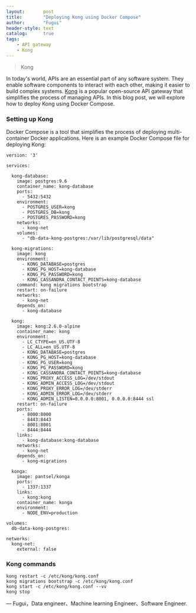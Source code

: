 ```yaml
---
layout:       post
title:        "Deploying Kong using Docker Compose"
author:       "Fugui"
header-style: text
catalog:      true
tags:
    - API gateway
    - Kong
---
```


> Kong

In today's world, APIs are an essential part of any software system. They enable software components to interact with each other, making it easier to build complex systems. [Kong](https://github.com/Kong/kong) is a popular open-source API gateway that simplifies the process of managing APIs. In this blog post, we will explore how to deploy Kong using Docker Compose.

### Setting up Kong

Docker Compose is a tool that simplifies the process of deploying multi-container Docker applications. Here is an example Docker Compose file for deploying Kong:

```shell
version: '3'

services:

  kong-database:
    image: postgres:9.6
    container_name: kong-database
    ports:
      - 5432:5432
    environment:
      - POSTGRES_USER=kong
      - POSTGRES_DB=kong
      - POSTGRES_PASSWORD=kong
    networks:
      - kong-net
    volumes:
      - "db-data-kong-postgres:/var/lib/postgresql/data"

  kong-migrations:
    image: kong
    environment:
      - KONG_DATABASE=postgres
      - KONG_PG_HOST=kong-database
      - KONG_PG_PASSWORD=kong
      - KONG_CASSANDRA_CONTACT_POINTS=kong-database
    command: kong migrations bootstrap
    restart: on-failure
    networks:
      - kong-net
    depends_on:
      - kong-database

  kong:
    image: kong:2.6.0-alpine
    container_name: kong
    environment:
      - LC_CTYPE=en_US.UTF-8
      - LC_ALL=en_US.UTF-8
      - KONG_DATABASE=postgres
      - KONG_PG_HOST=kong-database
      - KONG_PG_USER=kong
      - KONG_PG_PASSWORD=kong
      - KONG_CASSANDRA_CONTACT_POINTS=kong-database
      - KONG_PROXY_ACCESS_LOG=/dev/stdout
      - KONG_ADMIN_ACCESS_LOG=/dev/stdout
      - KONG_PROXY_ERROR_LOG=/dev/stderr
      - KONG_ADMIN_ERROR_LOG=/dev/stderr
      - KONG_ADMIN_LISTEN=0.0.0.0:8001, 0.0.0.0:8444 ssl
    restart: on-failure
    ports:
      - 8000:8000
      - 8443:8443
      - 8001:8001
      - 8444:8444
    links:
      - kong-database:kong-database
    networks:
      - kong-net
    depends_on:
      - kong-migrations

  konga:
    image: pantsel/konga
    ports:
      - 1337:1337
    links:
      - kong:kong
    container_name: konga
    environment:
      - NODE_ENV=production

volumes:
  db-data-kong-postgres:

networks:
  kong-net:
    external: false
```

### Kong commands

```
kong restart -c /etc/kong/kong.conf
kong migrations bootstrap -c /etc/kong/kong.conf
kong start -c /etc/kong/kong.conf --vv
kong stop
```

— Fugui，Data engineer、Machine learning Engineer、Software Engineer.
